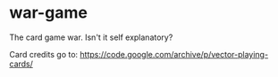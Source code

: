 # war-game
The card game war. Isn't it self explanatory?

Card credits go to: https://code.google.com/archive/p/vector-playing-cards/
